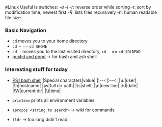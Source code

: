 #Linux 
Useful ls switches:
*-a*
*-l*
*-r*: reverse order while sorting
*-t*: sort by modification time, newest first
*-R*: lists files recursively
*-h*: human readable file size

### Basic Navigation
- `cd` moves you to your home directory
- `cd ~` == `cd $HOME`
- `cd -` moves you to the last visited directory, `cd -` == `cd $OLDPWD`
- [pushd and popd](https://opensource.com/article/19/8/navigating-bash-shell-pushd-popd) -> for bash and zsh shell

### Interesting stuff for today
- [PS1 bash shell](https://www.thegeekstuff.com/2008/09/bash-shell-ps1-10-examples-to-make-your-linux-prompt-like-angelina-jolie/)
|Special characters|value|
|:---:|:---:|
|\\u|user|
|\\h|hostname|
|\\w|full dir path|
|\\s|shell|
|\\n|new  line|
|\\d|date|
|\\W|current dir|
|\t|time|

- `printenv` prints all environment variables
- `apropos <string to search>` -> wiki for commands
- `tldr` -> too long didn't read 